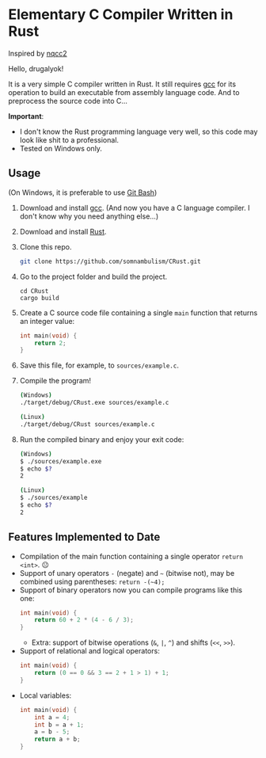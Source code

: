 # Elementary C Compiler Written in Rust

Inspired by [nqcc2](https://github.com/nlsandler/nqcc2)

Hello, drugalyok!

It is a very simple C compiler written in Rust. It still requires [gcc](https://gcc.gnu.org/) for its
operation to build an executable from assembly language code. And to preprocess
the source code into C...

**Important**:

- I don't know the Rust programming language very well, so this code
  may look like shit to a professional.
- Tested on Windows only.

## Usage

(On Windows, it is preferable to use [Git Bash](https://git-scm.com/downloads))

1. Download and install [gcc](https://gcc.gnu.org/). (And now you have a C language compiler. I don't know why you need anything else...)
2. Download and install [Rust](https://www.rust-lang.org/).
3. Clone this repo.
   ```bash
   git clone https://github.com/somnambulism/CRust.git
   ```
4. Go to the project folder and build the project.
   ```
   cd CRust
   cargo build
   ```
5. Create a C source code file containing a single `main` function that returns an integer value:
   ```C
   int main(void) {
       return 2;
   }
   ```
6. Save this file, for example, to `sources/example.c`.
7. Compile the program!

   ```bash
   (Windows)
   ./target/debug/CRust.exe sources/example.c

   (Linux)
   ./target/debug/CRust sources/example.c
   ```

8. Run the compiled binary and enjoy your exit code:

   ```bash
   (Windows)
   $ ./sources/example.exe
   $ echo $?
   2

   (Linux)
   $ ./sources/example
   $ echo $?
   2
   ```

## Features Implemented to Date

- Compilation of the main function containing a single operator `return <int>`. 😐
- Support of unary operators `-` (negate) and `~` (bitwise not), may be combined using parentheses: `return -(~4);`
- Support of binary operators now you can compile programs like this one:
  ```C
  int main(void) {
      return 60 + 2 * (4 - 6 / 3);
  }
  ```
  - Extra: support of bitwise operations (`&`, `|`, `^`) and shifts (`<<`, `>>`).
- Support of relational and logical operators:
  ```C
  int main(void) {
      return (0 == 0 && 3 == 2 + 1 > 1) + 1;
  }
  ```
- Local variables:
  ```C
  int main(void) {
      int a = 4;
      int b = a + 1;
      a = b - 5;
      return a + b;
  }
  ```
